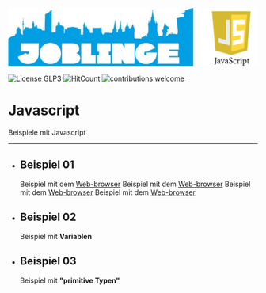 ![Joblinge Javascript Logo](logo_joblinge_javascript.png?raw=true "Joblinge Javascript logo")

[![License GLP3](https://img.shields.io/badge/license-GPL3-red.svg)](LICENSE.md)
[![HitCount](http://hits.dwyl.io/fejao/joblinge/javascript.svg)](http://hits.dwyl.io/fejao/joblinge/javascript)
[![contributions welcome](https://img.shields.io/badge/contributions-welcome-brightgreen.svg?style=flat)](https://github.com/fejao/joblinge/issues)

Javascript
===============
Beispiele mit Javascript
_____________________________________________

- ## Beispiel 01
  Beispiel mit dem [Web-browser](example_01_browser/README.md)
  Beispiel mit dem [Web-browser](example_01_browser/)
  Beispiel mit dem [Web-browser](./example_01_browser/README.md)
  Beispiel mit dem [Web-browser](./example_01_browser/)

- ## Beispiel 02
  Beispiel mit **Variablen**

- ## Beispiel 03
  Beispiel mit **"primitive Typen"**
